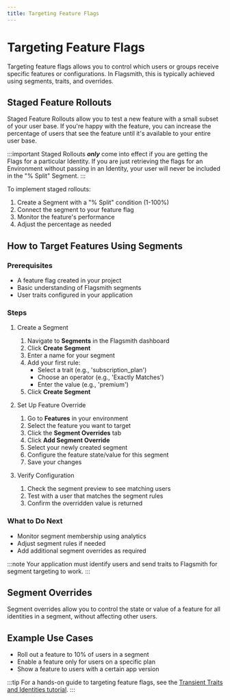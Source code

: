 ```yaml
---
title: Targeting Feature Flags
---
```


# Targeting Feature Flags

Targeting feature flags allows you to control which users or groups receive specific features or configurations. In Flagsmith, this is typically achieved using segments, traits, and overrides.

## Staged Feature Rollouts

Staged Feature Rollouts allow you to test a new feature with a small subset of your user base. If you're happy with the feature, you can increase the percentage of users that see the feature until it's available to your entire user base.

:::important
Staged Rollouts **_only_** come into effect if you are getting the Flags for a particular Identity. If you are just retrieving the flags for an Environment without passing in an Identity, your user will never be included in the "% Split" Segment.
:::

To implement staged rollouts:
1. Create a Segment with a "% Split" condition (1-100%)
2. Connect the segment to your feature flag
3. Monitor the feature's performance
4. Adjust the percentage as needed

## How to Target Features Using Segments

### Prerequisites
- A feature flag created in your project
- Basic understanding of Flagsmith segments
- User traits configured in your application

### Steps

1. Create a Segment
   1. Navigate to **Segments** in the Flagsmith dashboard
   2. Click **Create Segment**
   3. Enter a name for your segment
   4. Add your first rule:
      - Select a trait (e.g., 'subscription_plan')
      - Choose an operator (e.g., 'Exactly Matches')
      - Enter the value (e.g., 'premium')
   5. Click **Create Segment**

2. Set Up Feature Override
   1. Go to **Features** in your environment
   2. Select the feature you want to target
   3. Click the **Segment Overrides** tab
   4. Click **Add Segment Override**
   5. Select your newly created segment
   6. Configure the feature state/value for this segment
   7. Save your changes

3. Verify Configuration
   1. Check the segment preview to see matching users
   2. Test with a user that matches the segment rules
   3. Confirm the overridden value is returned

### What to Do Next
- Monitor segment membership using analytics
- Adjust segment rules if needed
- Add additional segment overrides as required

:::note
Your application must identify users and send traits to Flagsmith for segment targeting to work.
:::

## Segment Overrides
Segment overrides allow you to control the state or value of a feature for all identities in a segment, without affecting other users.

## Example Use Cases
- Roll out a feature to 10% of users in a segment
- Enable a feature only for users on a specific plan
- Show a feature to users with a certain app version

:::tip 
For a hands-on guide to targeting feature flags, see the [Transient Traits and Identities tutorial](./transient-traits-identities.md).
:::